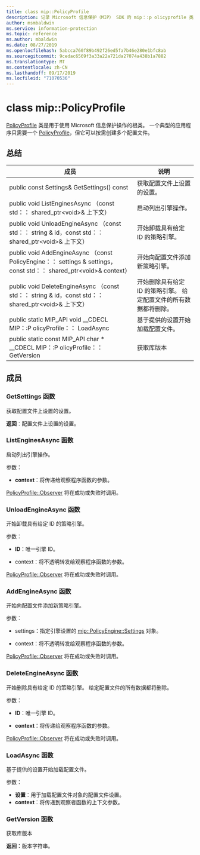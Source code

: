 ```yaml
---
title: class mip::PolicyProfile
description: 记录 Microsoft 信息保护（MIP） SDK 的 mip：:p olicyprofile 类。
author: msmbaldwin
ms.service: information-protection
ms.topic: reference
ms.author: mbaldwin
ms.date: 08/27/2019
ms.openlocfilehash: 5abcca760f89b492f26ed5fa7b46e280e1bfc8ab
ms.sourcegitcommit: 9cedac6569f3a33a22a721da27074a438b1a7882
ms.translationtype: MT
ms.contentlocale: zh-CN
ms.lasthandoff: 09/17/2019
ms.locfileid: "71070536"
---
```

# <a name="class-mippolicyprofile"></a>class mip::PolicyProfile 
[PolicyProfile](class_mip_policyprofile.md) 类是用于使用 Microsoft 信息保护操作的根类。 一个典型的应用程序只需要一个 [PolicyProfile](class_mip_policyprofile.md)，但它可以按需创建多个配置文件。
  
## <a name="summary"></a>总结
 成员                        | 说明                                
--------------------------------|---------------------------------------------
public const Settings& GetSettings() const  |  获取配置文件上设置的设置。
public void ListEnginesAsync （const std：： shared_ptr\<void\>& 上下文）  |  启动列出引擎操作。
public void UnloadEngineAsync （const std：： string & id，const std：： shared_ptr\<void\>& 上下文）  |  开始卸载具有给定 ID 的策略引擎。
public void AddEngineAsync （const PolicyEngine：： settings & settings，const std：： shared_ptr\<void\>& context）  |  开始向配置文件添加新策略引擎。
public void DeleteEngineAsync （const std：： string & id，const std：： shared_ptr\<void\>& 上下文）  |  开始删除具有给定 ID 的策略引擎。 给定配置文件的所有数据都将删除。
public static MIP_API void __CDECL MIP：:P olicyProfile：： LoadAsync | 基于提供的设置开始加载配置文件。
public static const MIP_API char * __CDECL MIP：:P olicyProfile：： GetVersion | 获取库版本


## <a name="members"></a>成员
  
### <a name="getsettings-function"></a>GetSettings 函数
获取配置文件上设置的设置。

  
**返回**：配置文件上设置的设置。
  
### <a name="listenginesasync-function"></a>ListEnginesAsync 函数
启动列出引擎操作。

参数：  
* **context**：将传递给观察程序函数的参数。 


[PolicyProfile::Observer](class_mip_policyprofile_observer.md) 将在成功或失败时调用。
  
### <a name="unloadengineasync-function"></a>UnloadEngineAsync 函数
开始卸载具有给定 ID 的策略引擎。

参数：  
* **ID**：唯一引擎 ID。 


* context：将不透明转发给观察程序函数的参数。 


[PolicyProfile::Observer](class_mip_policyprofile_observer.md) 将在成功或失败时调用。
  
### <a name="addengineasync-function"></a>AddEngineAsync 函数
开始向配置文件添加新策略引擎。

参数：  
* settings：指定引擎设置的 [mip::PolicyEngine::Settings](class_mip_policyengine_settings.md) 对象。 


* context：将不透明转发给观察程序函数的参数。 


[PolicyProfile::Observer](class_mip_policyprofile_observer.md) 将在成功或失败时调用。
  
### <a name="deleteengineasync-function"></a>DeleteEngineAsync 函数
开始删除具有给定 ID 的策略引擎。 给定配置文件的所有数据都将删除。

参数：  
* **ID**：唯一引擎 ID。 


* **context**：将传递给观察程序函数的参数。 


[PolicyProfile::Observer](class_mip_policyprofile_observer.md) 将在成功或失败时调用。

### <a name="loadasync-function"></a>LoadAsync 函数
基于提供的设置开始加载配置文件。

参数：  
* **设置**：用于加载配置文件对象的配置文件设置。 </para>
* **context**：将传递到观察者函数的上下文参数。

### <a name="getversion-function"></a>GetVersion 函数
获取库版本

**返回**：版本字符串。

